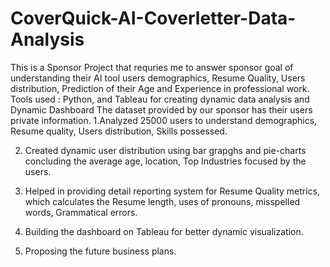 # CoverQuick-AI-Coverletter-Data-Analysis
This is a Sponsor Project that requries me to answer sponsor goal of understanding their AI tool users demographics, Resume Quality, Users distribution, Prediction of their Age and Experience in professional work.
Tools used : Python, and Tableau for creating dynamic data analysis and Dynamic Dashboard
The dataset provided by our sponsor has their users private information.
1.Analyzed 25000 users to understand demographics, Resume quality, Users distribution, Skills possessed.

2. Created dynamic user distribution using bar grapghs and pie-charts concluding the average age, location, Top Industries focused by the users.
   
3. Helped in providing detail reporting system for Resume Quality metrics, which calculates the Resume length, uses of pronouns, misspelled words, Grammatical errors.
   
4. Building the dashboard on Tableau for better dynamic visualization.
   
7. Proposing the future business plans.

